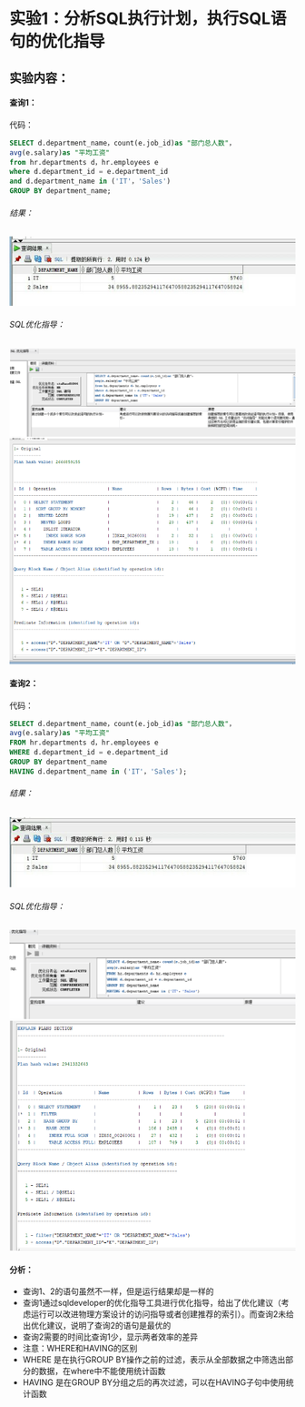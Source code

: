 # 实验1：分析SQL执行计划，执行SQL语句的优化指导
## 实验内容：
#### 查询1：
代码：
```sql
SELECT d.department_name，count(e.job_id)as "部门总人数"，
avg(e.salary)as "平均工资"
from hr.departments d，hr.employees e
where d.department_id = e.department_id
and d.department_name in ('IT'，'Sales')
GROUP BY department_name;
```
###### 结果：
![image1](https://github.com/03DuLi/oracle/blob/master/test1/a.jpg)
###### SQL优化指导：
![image2](https://github.com/03DuLi/oracle/blob/master/test1/c.png)
![image5](https://github.com/03DuLi/oracle/blob/master/test1/e.png)
#### 查询2：
代码：
```sql
SELECT d.department_name，count(e.job_id)as "部门总人数"，
avg(e.salary)as "平均工资"
FROM hr.departments d，hr.employees e
WHERE d.department_id = e.department_id
GROUP BY department_name
HAVING d.department_name in ('IT'，'Sales');
```
###### 结果：
![image3](https://github.com/03DuLi/oracle/blob/master/test1/b.jpg)
###### SQL优化指导：
![image4](https://github.com/03DuLi/oracle/blob/master/test1/d.png)
![image6](https://github.com/03DuLi/oracle/blob/master/test1/f.png)
#### 分析：
* 查询1、2的语句虽然不一样，但是运行结果却是一样的
* 查询1通过sqldeveloper的优化指导工具进行优化指导，给出了优化建议（考虑运行可以改进物理方案设计的访问指导或者创建推荐的索引）。而查询2未给出优化建议，说明了查询2的语句是最优的
* 查询2需要的时间比查询1少，显示两者效率的差异
* 注意：WHERE和HAVING的区别
* WHERE 是在执行GROUP BY操作之前的过滤，表示从全部数据之中筛选出部分的数据，在where中不能使用统计函数
* HAVING 是在GROUP BY分组之后的再次过滤，可以在HAVING子句中使用统计函数
